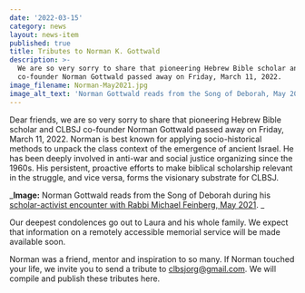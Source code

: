 ```yaml
---
date: '2022-03-15'
category: news
layout: news-item
published: true
title: Tributes to Norman K. Gottwald
description: >-
  We are so very sorry to share that pioneering Hebrew Bible scholar and CLBSJ
  co-founder Norman Gottwald passed away on Friday, March 11, 2022.
image_filename: Norman-May2021.jpg
image_alt_text: 'Norman Gottwald reads from the Song of Deborah, May 2021'
---
```

Dear friends, we are so very sorry to share that pioneering Hebrew Bible scholar
and CLBSJ co-founder Norman Gottwald passed away on Friday, March 11, 2022.
Norman is best known for applying socio-historical methods to unpack the class
context of the emergence of ancient Israel. He has been deeply involved in anti-war
and social justice organizing since the 1960s. His persistent, proactive efforts
to make biblical scholarship relevant in the struggle, and vice versa, forms the
visionary substrate for CLBSJ.

_**Image:** Norman Gottwald reads from the Song of Deborah during his [scholar-activist encounter with Rabbi Michael Feinberg, May 2021](https://clbsj.org/events/2021/05/20/scholar-activist-encounter-rabbi-michael-feinberg-and-dr-norman-gottwald/). _

Our deepest condolences go out to Laura and his whole family. We expect that
information on a remotely accessible memorial service will be made available soon.

Norman was a friend, mentor and inspiration to so many. If Norman touched your life, we invite you to send a tribute to clbsjorg@gmail.com. We will compile and publish these tributes here.
